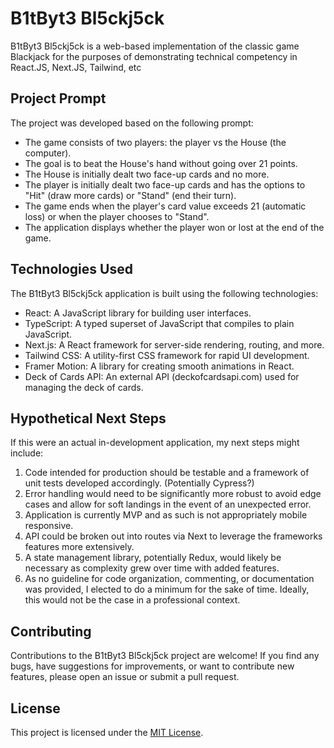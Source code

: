 # B1tByt3 Bl5ckj5ck

B1tByt3 Bl5ckj5ck is a web-based implementation of the classic game Blackjack for the purposes of demonstrating technical competency in React.JS, Next.JS, Tailwind, etc

## Project Prompt

The project was developed based on the following prompt:

- The game consists of two players: the player vs the House (the computer).
- The goal is to beat the House's hand without going over 21 points.
- The House is initially dealt two face-up cards and no more.
- The player is initially dealt two face-up cards and has the options to "Hit" (draw more cards) or "Stand" (end their turn).
- The game ends when the player's card value exceeds 21 (automatic loss) or when the player chooses to "Stand".
- The application displays whether the player won or lost at the end of the game.

## Technologies Used

The B1tByt3 Bl5ckj5ck application is built using the following technologies:

- React: A JavaScript library for building user interfaces.
- TypeScript: A typed superset of JavaScript that compiles to plain JavaScript.
- Next.js: A React framework for server-side rendering, routing, and more.
- Tailwind CSS: A utility-first CSS framework for rapid UI development.
- Framer Motion: A library for creating smooth animations in React.
- Deck of Cards API: An external API (deckofcardsapi.com) used for managing the deck of cards.

## Hypothetical Next Steps

If this were an actual in-development application, my next steps might include:

1. Code intended for production should be testable and a framework of unit tests developed accordingly. (Potentially Cypress?)
2. Error handling would need to be significantly more robust to avoid edge cases and allow for soft landings in the event of an unexpected error.
3. Application is currently MVP and as such is not appropriately mobile responsive.
4. API could be broken out into routes via Next to leverage the frameworks features more extensively.
5. A state management library, potentially Redux, would likely be necessary as complexity grew over time with added features.
6. As no guideline for code organization, commenting, or documentation was provided, I elected to do a minimum for the sake of time. Ideally, this would not be the case in a professional context.

## Contributing

Contributions to the B1tByt3 Bl5ckj5ck project are welcome! If you find any bugs, have suggestions for improvements, or want to contribute new features, please open an issue or submit a pull request.

## License

This project is licensed under the [MIT License](LICENSE).
